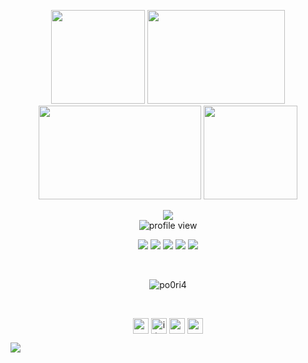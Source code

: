 
<p align="center"> <img src="https://uupload.ir/files/mjyu_github.gif" height="150px" width="150px"> <img src="https://uupload.ir/files/ropv_vqibf1zftl66q7xbmwbx.gif" height="150px" width="220"><img src="https://uupload.ir/files/sz9_exaltedaccomplishedhornedtoad-size_restricted.gif" height="150px" width="260px"> <img src="https://uupload.ir/files/tp6n_spec-raspberrypi-gif-256-transp.gif" height="150px" width="150px"></p>

<div align="center"> <img src="https://uupload.ir/files/1b1r_text.gif"><br/>
  
<img alt="profile view" src="https://komarev.com/ghpvc/?username=itpo8&style=flat&color=red"> 
  
<img src="https://img.shields.io/badge/language-Python-purple"> <img src="https://img.shields.io/badge/language-php-purple"> <img src="https://img.shields.io/badge/language-Csharp-purple"> <img src="https://img.shields.io/badge/language-perl-purple"> <img src="https://img.shields.io/badge/os-Parrot-red"> </div> <br/>

<p align="center"> <img src="https://github-readme-stats.vercel.app/api?username=itpo8&count_private=true&show_icons=true&theme=dracula" alt="po0ri4" /> </p><br/>

<p align="center"> 
  <a href="https://twitter.com/nofugar" target="blank"><img align="center" src=https://uupload.ir/files/t857_twitter.png alt="nofuzgar" height="25" width="25" /></a>
  <a href="https://www.instagram.com/itpo8/" target="blank"><img align="center" src=https://uupload.ir/files/6e9b_instagram.png alt="itpo8" height="25" width="25" /></a>
  <a href="https://t.me/ro0tserver" target="blank"><img align="center" src=https://uupload.ir/files/6wa_telegram.png alt="ro0tserver" height="25" width="25" /></a>
  <a href="https://b2n.ir/po0ri4" target="blank"><img align="center" src=https://uupload.ir/files/eh17_youtube.png alt="po0ri4" height="25" width="25" /></a>
</p>
<a href="https://github.com/itpo8/psg-sheller">
  <img align="center" src="https://github-readme-stats.vercel.app/api/pin/?username=itp8&repo=github-readme-stats" />
</a>
